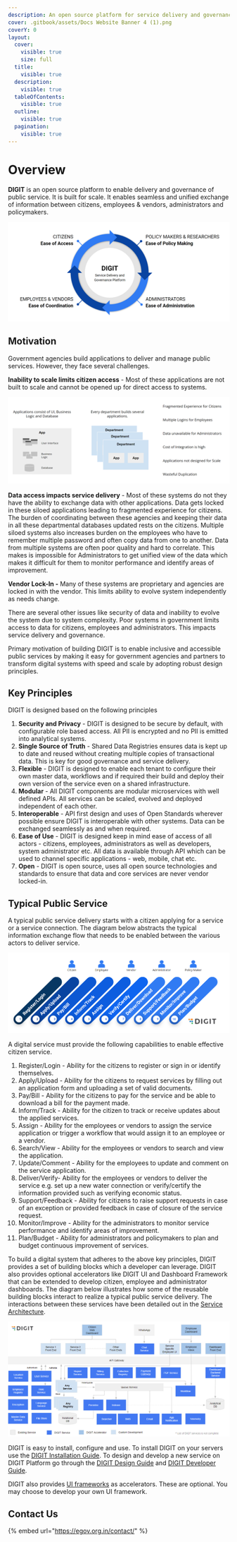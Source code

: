 ```yaml
---
description: An open source platform for service delivery and governance
cover: .gitbook/assets/Docs Website Banner 4 (1).png
coverY: 0
layout:
  cover:
    visible: true
    size: full
  title:
    visible: true
  description:
    visible: true
  tableOfContents:
    visible: true
  outline:
    visible: true
  pagination:
    visible: true
---
```


# Overview

**DIGIT** is an open source platform to enable delivery and governance of public service. It is built for scale. It enables seamless and unified exchange of information between citizens, employees & vendors, administrators and policymakers.

<div align="left">

<img src=".gitbook/assets/image (253).png" alt="">

</div>

## Motivation

Government agencies build applications to deliver and manage public services. However, they face several challenges.&#x20;

**Inability to scale limits citizen access** - Most of these applications are not built to scale and cannot be opened up for direct access to systems.&#x20;



<div align="left">

<img src=".gitbook/assets/image (192).png" alt="Traditional application oriented approach leads to siloes, wasteful duplication, non-scalable and difficult to integrate">

</div>

**Data access impacts service delivery** - Most of these systems do not they have the ability to exchange data with other applications. Data gets locked in these siloed applications leading to fragmented experience for citizens. The burden of coordinating between these agencies and keeping their data in all these departmental databases updated rests on the citizens. Multiple siloed systems also increases burden on the employees who have to remember multiple password and often copy data from one to another. Data from multiple systems are often poor quality and hard to correlate. This makes is impossible for Administrators to get unified view of the data which makes it difficult for them to monitor performance and identify areas of improvement. &#x20;

**Vendor Lock-In -** Many of these systems are proprietary and agencies are locked in with the vendor. This limits ability to evolve system independently as needs change.&#x20;

There are several other issues like security of data and inability to evolve the system due to system complexity. Poor systems in government limits access to data for citizens, employees and administrators. This impacts service delivery and governance.

Primary motivation of building DIGIT is to enable inclusive and accessible public services by making it easy for government agencies and partners to transform digital systems with speed and scale by adopting robust design principles.&#x20;

## Key Principles

DIGIT is designed based on the following principles&#x20;

1. **Security and Privacy** - DIGIT is designed to be secure by default, with configurable role based access. All PII is encrypted and no PII is emitted into analytical systems.&#x20;
2. **Single Source of Truth** - Shared Data Registries ensures data is kept up to date and reused without creating multiple copies of transactional data. This is key for good governance and service delivery.&#x20;
3. **Flexible** - DIGIT is designed to enable each tenant to configure their own master data, workflows and if required their build and deploy their own version of the service even on a shared infrastructure.&#x20;
4. &#x20;**Modular** - All DIGIT components are modular microservices with well defined APIs. All services can be scaled, evolved and deployed independent of each other.&#x20;
5. **Interoperable** - API first design and uses of Open Standards wherever possible ensure DIGIT is interoperable with other systems. Data can be exchanged seamlessly as and when required.
6. **Ease of Use** - DIGIT is designed keep in mind ease of access of all actors - citizens, employees, administrators as well as developers, system administrator etc. All data is available through API which can be used to channel specific applications - web, mobile, chat etc.&#x20;
7. **Open** - DIGIT is open source, uses all open source technologies and standards to ensure that data and core services are never vendor locked-in.&#x20;

## Typical Public Service

A typical public service delivery starts with a citizen applying for a service or a service connection. The diagram below abstracts the typical information exchange flow that needs to be enabled between the various actors to deliver service.

![](<.gitbook/assets/image (159).png>)

A digital service must provide the following capabilities to enable effective citizen service.&#x20;

1. Register/Login - Ability for the citizens to register or sign in or identify themselves.
2. Apply/Upload - Ability for the citizens to request services by filling out an application form and uploading a set of valid documents.
3. Pay/Bill - Ability for the citizens to pay for the service and be able to download a bill for the payment made.
4. Inform/Track - Ability for the citizen to track or receive updates about the applied services.
5. Assign - Ability for the employees or vendors to assign the service application or trigger a workflow that would assign it to an employee or a vendor.
6. Search/View - Ability for the employees or vendors to search and view the application.
7. Update/Comment - Ability for the employees to update and comment on the service application.&#x20;
8. Deliver/Verify- Ability for the employees or vendors to deliver the service e.g. set up a new water connection or verify/certify the information provided such as verifying economic status.
9. Support/Feedback - Ability for citizens to raise support requests in case of an exception or provided feedback in case of closure of the service request.
10. Monitor/Improve - Ability for the administrators to monitor service performance and identify areas of improvement.
11. Plan/Budget - Ability for administrators and policymakers to plan and budget continuous improvement of services.&#x20;

To build a digital system that adheres to the above key principles, DIGIT provides a set of  building blocks which a developer can leverage. DIGIT also provides optional accelerators like DIGIT UI and Dashboard Framework that can be extended to develop citizen, employee and administrator dashboards. The diagram below illustrates how some of the reusable building blocks interact to realize a typical public service delivery. The interactions between these services have been detailed out in the [Service Architecture](platform/architecture/service-architecture.md).



![DIGIT Services](<.gitbook/assets/image (270).png>)

DIGIT is easy to install, configure and use. To install DIGIT on your servers use the [DIGIT Installation Guide](get-started/installation-guide/). To design and develop a new service on DIGIT Platform go through the [DIGIT Design Guide](get-started/design-guide/) and [DIGIT Developer Guide](get-started/developer-guide/).&#x20;

DIGIT also provides [UI frameworks](accelerator/ui-frameworks.md) as accelerators. These are optional. You may choose to develop your own UI framework.&#x20;

## Contact Us

{% embed url="https://egov.org.in/contact/" %}

